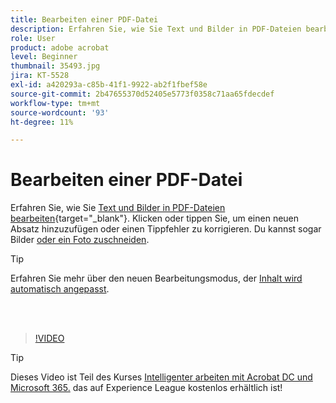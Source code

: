 ```yaml
---
title: Bearbeiten einer PDF-Datei
description: Erfahren Sie, wie Sie Text und Bilder in PDF-Dateien bearbeiten
role: User
product: adobe acrobat
level: Beginner
thumbnail: 35493.jpg
jira: KT-5528
exl-id: a420293a-c85b-41f1-9922-ab2f1fbef58e
source-git-commit: 2b47655370d52405e5773f0358c71aa65fdecdef
workflow-type: tm+mt
source-wordcount: '93'
ht-degree: 11%

---
```


# Bearbeiten einer PDF-Datei

Erfahren Sie, wie Sie [Text und Bilder in PDF-Dateien bearbeiten](https://www.adobe.com/de/acrobat/online/pdf-editor.html){target="_blank"}. Klicken oder tippen Sie, um einen neuen Absatz hinzuzufügen oder einen Tippfehler zu korrigieren. Du kannst sogar Bilder [oder ein Foto zuschneiden](https://www.adobe.com/acrobat/online/crop-pdf.html).

>[!TIP]
>
>Erfahren Sie mehr über den neuen Bearbeitungsmodus, der [Inhalt wird automatisch angepasst](auto-adjust-layout.md).

<br> 

>[!VIDEO](https://video.tv.adobe.com/v/35493?quality=12&learn=on&hidetitle=true)

>[!TIP]
>
>Dieses Video ist Teil des Kurses [Intelligenter arbeiten mit Acrobat DC und Microsoft 365.](https://experienceleague.adobe.com/?recommended=Acrobat-U-1-2021.microsoft365) das auf Experience League kostenlos erhältlich ist!

